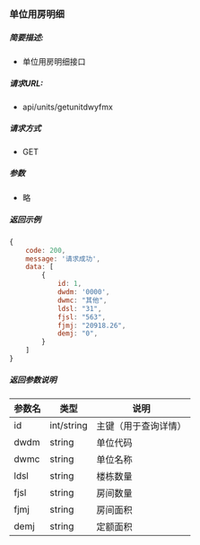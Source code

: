 ### 单位用房明细

##### 简要描述:

- 单位用房明细接口

##### 请求URL:

- api/units/getunitdwyfmx

##### 请求方式

- GET

##### 参数

- 略

##### 返回示例

``` javascript
{
    code: 200,
    message: '请求成功',
    data: [
        {
            id: 1,
            dwdm: '0000',
            dwmc: "其他",
            ldsl: "31",
            fjsl: "563",
            fjmj: "20918.26",
            demj: "0",
        }
    ]
}
```

##### 返回参数说明

|  参数名   |  类型  | 说明  |
|  ----  | ----  | ----  |
| id | int/string | 主键（用于查询详情） |
| dwdm | string | 单位代码 |
| dwmc | string | 单位名称 |
| ldsl | string | 楼栋数量 |
| fjsl | string | 房间数量 |
| fjmj | string | 房间面积 |
| demj | string | 定额面积 |
